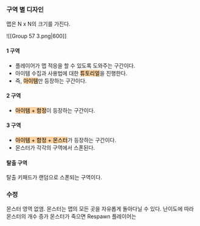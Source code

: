 ### 구역 별 디자인
맵은 N x N의 크기를 가진다.

![[Group 57 3.png|600]]
#### 1 구역
- 플레이어가 맵 적응을 할 수 있도록 도와주는 구간이다.
- 아이템 수집과 사용법에 대한 <mark style="background: #FFB86CA6;">튜토리얼</mark>을 진행한다.
- 즉, <mark style="background: #FFB86CA6;">아이템</mark>만 등장하는 구간이다.

#### 2 구역
- <mark style="background: #FFB86CA6;">아이템 + 함정</mark>이 등장하는 구간이다.

#### 3 구역
- <mark style="background: #FFB86CA6;">아이템 + 함정 + 몬스터</mark>가 등장하는 구간이다.
- 몬스터가 각각의 구역에서 스폰된다.

#### 탈출 구역
탈출 키패드가 랜덤으로 스폰되는 구역이다.


### 수정
몬스터 영역 없앰. 
몬스터는 맵의 모든 곳을 자유롭게 돌아다닐 수 있다.
난이도에 따라 몬스터의 개수 증가
몬스터가 죽으면 Respawn
플레이어는 